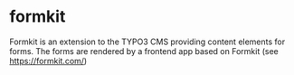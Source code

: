 # formkit
Formkit is an extension to the TYPO3 CMS providing content elements for forms. The forms are rendered by a frontend app based on Formkit (see https://formkit.com/)
